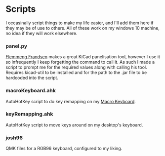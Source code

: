 # Scripts

I occasinally script things to make my life easier, and I'll add them here if they may be of use to others. All of these work on my windows 10 machine, no idea if they will work elsewhere. 

### panel.py

[Flemmeng Frandsen](https://gitlab.com/dren.dk/kicad-util) makes a great KiCad panelisation tool, however I use it so infrequently I keep forgetting the command to call it. As such I made a script to prompt me for the required values along with calling his tool. Requires kicad-util to be installed and for the path to the .jar file to be hardcoded into the script. 

### macroKeyboard.ahk

AutoHotKey script to do key remapping on my [Macro Keyboard](https://github.com/joshajohnson/macroKeyboard).

### keyRemapping.ahk

AutoHotKey script to move keys around on my desktop's keyboard. 

### josh96

QMK files for a RGB96 keyboard, configured to my liking.